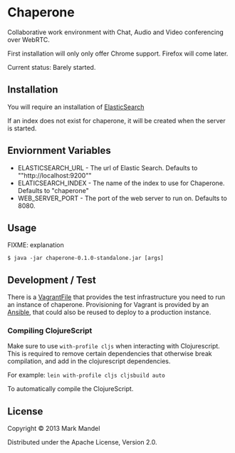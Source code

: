# Chaperone

Collaborative work environment with Chat, Audio and Video conferencing over WebRTC.

First installation will only only offer Chrome support. Firefox will come later.

Current status: Barely started.

## Installation

You will require an installation of [ElasticSearch](http://www.elasticsearch.org/)

If an index does not exist for chaperone, it will be created when the server is started.

## Enviornment Variables

 - ELASTICSEARCH_URL - The url of Elastic Search. Defaults to ""http://localhost:9200""
 - ELATICSEARCH_INDEX - The name of the index to use for Chaperone. Defaults to "chaperone"
 - WEB_SERVER_PORT - The port of the web server to run on. Defaults to 8080.

## Usage

FIXME: explanation

    $ java -jar chaperone-0.1.0-standalone.jar [args]

## Development / Test

There is a [VagrantFile](http://www.vagrantup.com/) that provides the test infrastructure you need to run an instance of chaperone.
Provisioning for Vagrant is provided by an [Ansible](http://www.ansibleworks.com/), that could also be reused to deploy to a production
instance.

### Compiling ClojureScript

Make sure to use `with-profile cljs` when interacting with Clojurescript. This is required to remove certain dependencies that otherwise
break compilation, and add in the clojurescript dependencies.

For example:
`lein with-profile cljs cljsbuild auto`

To automatically compile the ClojureScript.

## License

Copyright © 2013 Mark Mandel

Distributed under the Apache License, Version 2.0.
